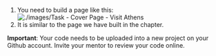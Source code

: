 1. You need to build a page like this:
![./images/Task - Cover Page - Visit Athens](./images/task-visit-athens.jpg)
2. It is similar to the page we have built in the chapter.

**Important**: Your code needs to be uploaded into a new project on your Github account. Invite your mentor to review your code online.
